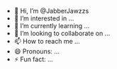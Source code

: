 - 👋 Hi, I’m @JabberJawzzs
- 👀 I’m interested in ...
- 🌱 I’m currently learning ...
- 💞️ I’m looking to collaborate on ...
- 📫 How to reach me ...
- 😄 Pronouns: ...
- ⚡ Fun fact: ...

<!---
JabberJawzzs/JabberJawzzs is a ✨ special ✨ repository because its `README.md` (this file) appears on your GitHub profile.
You can click the Preview link to take a look at your changes.
--->
